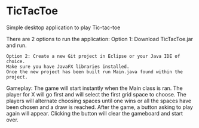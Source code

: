 # TicTacToe
Simple desktop application to play Tic-tac-toe

There are 2 options to run the application:
	Option 1: Download TicTacToe.jar and run.

	Option 2: Create a new Git project in Eclipse or your Java IDE of choice. 
	Make sure you have JavaFX libraries installed.
	Once the new project has been built run Main.java found within the project.

Gameplay:
	The game will start instantly when the Main class is ran. The player for X will go first and will
	select the first grid space to choose. The players will alternate choosing spaces until one wins
	or all the spaces have been chosen and a draw is reached. After the game, a button asking
	to play again will appear. Clicking the button will clear the gameboard and start over.
